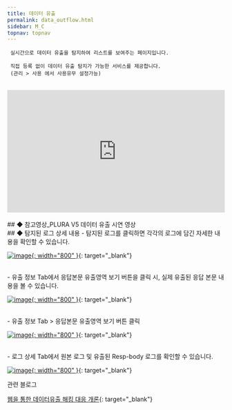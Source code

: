 ```yaml
---
title: 데이터 유출
permalink: data_outflow.html
sidebar: M_C
topnav: topnav
---
```


     실시간으로 데이터 유출을 탐지하여 리스트를 보여주는 페이지입니다.

     직접 등록 없이 데이터 유출 탐지가 가능한 서비스를 제공합니다.
     (관리 > 사용 에서 사용유무 설정가능)

<br />

 <style>.embed-container { position: relative; padding-bottom: 56.25%; height: 0; overflow: hidden; max-width: 100%; } .embed-container iframe, .embed-container object, .embed-container embed { position: absolute; top: 0; left: 0; width: 100%; height: 100%; }</style><div class='embed-container'><iframe src='https://www.youtube.com/embed/Qp-JbyZ_G1k' frameborder='0' allowfullscreen></iframe></div>

<br />
## ◆ 참고영상_PLURA V5 데이터 유출 시연 영상

<br />
## ◆ 탐지된 로그 상세 내용
- 탐지된 로그를 클릭하면 각각의 로그에 담긴 자세한 내용을 확인할 수 있습니다.

 [![image](/docs/images/Manual/common/outflow/1.png){: width="800" }](/docs/images/Manual/common/outflow/1.png){: target="_blank"}

<br />
- 유출 정보 Tab에서 응답본문 유출영역 보기 버튼을 클릭 시, 실제 유출된 응답 본문 내용을 볼 수 있습니다.

 [![image](/docs/images/Manual/common/outflow/2.png){: width="800" }](/docs/images/Manual/common/outflow/2.png){: target="_blank"}

<br />
- 유출 정보 Tab > 응답본문 유출영역 보기 버튼 클릭

 [![image](/docs/images/Manual/common/outflow/3.png){: width="800" }](/docs/images/Manual/common/outflow/3.png){: target="_blank"}

<br />
- 로그 상세 Tab에서 원본 로그 및 유출된 Resp-body 로그를 확인할 수 있습니다.

 [![image](/docs/images/Manual/common/outflow/4.png){: width="800" }](/docs/images/Manual/common/outflow/4.png){: target="_blank"}

관련 블로그

[웹을 통한 데이터유출 해킹 대응 개론](http://blog.plura.io/?p=12219){: target="_blank"}